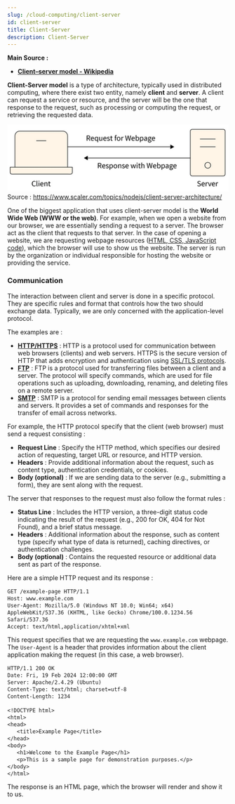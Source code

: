 ```yaml
---
slug: /cloud-computing/client-server
id: client-server
title: Client-Server
description: Client-Server
---
```


**Main Source :**

- **[Client–server model - Wikipedia](https://en.wikipedia.org/wiki/Client%E2%80%93server_model)**

**Client-Server model** is a type of architecture, typically used in distributed computing, where there exist two entity, namely **client** and **server**. A client can request a service or resource, and the server will be the one that response to the request, such as processing or computing the request, or retrieving the requested data.

![Client requests a webpage](./client-server.png)  
Source : https://www.scaler.com/topics/nodejs/client-server-architecture/

One of the biggest application that uses client-server model is the **World Wide Web (WWW or the web)**. For example, when we open a website from our browser, we are essentially sending a request to a server. The browser act as the client that requests to that server. In the case of opening a website, we are requesting webpage resources ([HTML, CSS, JavaScript code](/frontend-web-development/html-css-javascript)), which the browser will use to show us the website. The server is run by the organization or individual responsible for hosting the website or providing the service.

### Communication

The interaction between client and server is done in a specific protocol. They are specific rules and format that controls how the two should exchange data. Typically, we are only concerned with the application-level protocol.

The examples are :

- **[HTTP/HTTPS](/computer-networking/http-https)** : HTTP is a protocol used for communication between web browsers (clients) and web servers. HTTPS is the secure version of HTTP that adds encryption and authentication using [SSL/TLS protocols](/computer-networking/network-encryption#ssltls).
- **[FTP](/computer-networking/ftp)** : FTP is a protocol used for transferring files between a client and a server. The protocol will specify commands, which are used for file operations such as uploading, downloading, renaming, and deleting files on a remote server.
- **[SMTP](/computer-networking/email-protocol#smtp)** : SMTP is a protocol for sending email messages between clients and servers. It provides a set of commands and responses for the transfer of email across networks.

For example, the HTTP protocol specify that the client (web browser) must send a request consisting :

- **Request Line** : Specify the HTTP method, which specifies our desired action of requesting, target URL or resource, and HTTP version.
- **Headers** : Provide additional information about the request, such as content type, authentication credentials, or cookies.
- **Body (optional)** : If we are sending data to the server (e.g., submitting a form), they are sent along with the request.

The server that responses to the request must also follow the format rules :

- **Status Line** : Includes the HTTP version, a three-digit status code indicating the result of the request (e.g., 200 for OK, 404 for Not Found), and a brief status message.
- **Headers** : Additional information about the response, such as content type (specify what type of data is returned), caching directives, or authentication challenges.
- **Body (optional)** : Contains the requested resource or additional data sent as part of the response.

Here are a simple HTTP request and its response :

```http
GET /example-page HTTP/1.1
Host: www.example.com
User-Agent: Mozilla/5.0 (Windows NT 10.0; Win64; x64) AppleWebKit/537.36 (KHTML, like Gecko) Chrome/100.0.1234.56 Safari/537.36
Accept: text/html,application/xhtml+xml
```

This request specifies that we are requesting the `www.example.com` webpage. The `User-Agent` is a header that provides information about the client application making the request (in this case, a web browser).

```http
HTTP/1.1 200 OK
Date: Fri, 19 Feb 2024 12:00:00 GMT
Server: Apache/2.4.29 (Ubuntu)
Content-Type: text/html; charset=utf-8
Content-Length: 1234

<!DOCTYPE html>
<html>
<head>
   <title>Example Page</title>
</head>
<body>
   <h1>Welcome to the Example Page</h1>
   <p>This is a sample page for demonstration purposes.</p>
</body>
</html>
```

The response is an HTML page, which the browser will render and show it to us.
